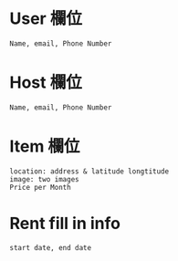 # User 欄位
```
Name, email, Phone Number
```
# Host 欄位
```
Name, email, Phone Number
```

# Item 欄位
```
location: address & latitude longtitude
image: two images
Price per Month
```

# Rent fill in info
```
start date, end date
```
